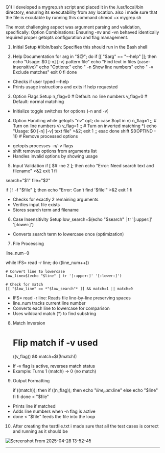 Q1)
I developed a mygrep.sh script and placed it in the /usr/local/bin directory, ensuring its executability from any location.
also i made sure that the file is excutable by running this command chmod +x mygrep.sh 

The most challenging aspect was argument parsing and validation, specifically:
Option Combinations: Ensuring -nv and -vn behaved identically required proper getopts configuration and flag management.



1. Initial Setup
#!/bin/bash: Specifies this should run in the Bash shell


2. Help Documentation
for arg in "$@"; do
    if [[ "$arg" == "--help" ]]; then
        echo "Usage: $0 [-n] [-v] pattern file"
        echo "Find text in files (case-insensitive)"
        echo "Options:"
        echo "  -n  Show line numbers"
        echo "  -v  Exclude matches"
        exit 0
    fi
done

- Checks if user typed --help
- Prints usage instructions and exits if help requested



3. Option Flags Setup
n_flag=0  # Default: no line numbers
v_flag=0  # Default: normal matching

- Initialize toggle switches for options (-n and -v)



4. Option Handling
while getopts "nv" opt; do
    case $opt in
        n) n_flag=1 ;;     # Turn on line numbers
        v) v_flag=1 ;;     # Turn on inverted matching
        *) echo "Usage: $0 [-n] [-v] text file" >&2; exit 1 ;;
    esac
done
shift $((OPTIND - 1))     # Remove processed options


- getopts processes -n/-v flags
- shift removes options from arguments list
- Handles invalid options by showing usage




5. Input Validation
if [ $# -ne 2 ]; then
    echo "Error: Need search text and filename" >&2
    exit 1
fi

search="$1"
file="$2"

if [ ! -f "$file" ]; then
    echo "Error: Can't find '$file'" >&2
    exit 1
fi

- Checks for exactly 2 remaining arguments
- Verifies input file exists
- Stores search term and filename



6. Case Insensitivity Setup
low_search=$(echo "$search" | tr '[:upper:]' '[:lower:]')

- Converts search term to lowercase once (optimization)




7. File Processing

line_num=0

while IFS= read -r line; do
    ((line_num++))
    
    # Convert line to lowercase
    low_line=$(echo "$line" | tr '[:upper:]' '[:lower:]')
    
    # Check for match
    [[ "$low_line" == *"$low_search"* ]] && match=1 || match=0

- IFS= read -r line: Reads file line-by-line preserving spaces
- line_num tracks current line number
- Converts each line to lowercase for comparison
- Uses wildcard match (*) to find substring



8. Match Inversion
    # Flip match if -v used
    ((v_flag)) && match=$((!match))

- If -v flag is active, reverses match status
- Example: Turns 1 (match) → 0 (no match)



9. Output Formatting

    if ((match)); then
        if ((n_flag)); then
            echo "$line_num:$line"
        else
            echo "$line"
        fi
    fi
done < "$file"


- Prints line if matched
- Adds line numbers when -n flag is active
- done < "$file" feeds the file into the loop


10. After creating the testfile.txt i made sure that all the test cases is correct and running as it should be


![Screenshot From 2025-04-28 13-52-45](https://github.com/user-attachments/assets/37e33629-6efd-428d-a449-25e263e693f3)

-----------------------------------------------------------------------------------------------------------------------------------------------------------------------------------------------------------------
